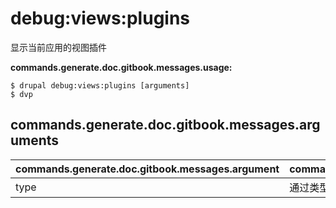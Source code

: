 # debug:views:plugins
显示当前应用的视图插件

**commands.generate.doc.gitbook.messages.usage:**
```
$ drupal debug:views:plugins [arguments]
$ dvp  
```

## commands.generate.doc.gitbook.messages.arguments
commands.generate.doc.gitbook.messages.argument | commands.generate.doc.gitbook.messages.details
---------|-------------
type | 通过类型过滤视图插件
